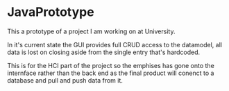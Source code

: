 JavaPrototype
=============

This a prototype of a project I am working on at University.

In it's current state the GUI provides full CRUD access to the datamodel, all data is lost on closing aside from the single entry that's hardcoded.

This is for the HCI part of the project so the emphises has gone onto the internface rather than the back end as the
final product will conenct to a database and pull and push data from it.
